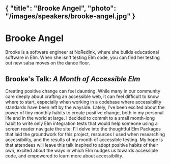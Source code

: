 {
    "title": "Brooke Angel",
    "photo": "/images/speakers/brooke-angel.jpg"
}
---

# Brooke Angel

Brooke is a software engineer at NoRedInk, where she builds educational software in Elm. When she isn't testing Elm code, you can find her testing out new salsa moves on the dance floor.

## Brooke's Talk: *A Month of Accessible Elm*

Creating positive change can feel daunting. While many in our community care deeply about crafting an accessible web, it can feel difficult to know where to start, especially when working in a codebase where accessibility standards have been left by the wayside. Lately, I've been excited about the power of tiny monthly habits to create positive change, both in my personal life and in the world at large. I decided to commit to a small month-long habit to write only Elm integration tests that would help someone using a screen reader navigate the site. I'll delve into the thoughtful Elm Packages that laid the groundwork for this project, resources I used when researching accessibility, and the results of my month of accessible testing. My hope is that attendees will leave this talk inspired to adopt positive habits of their own, excited about the ways in which Elm nudges us towards accessible code, and empowered to learn more about accessibility.
